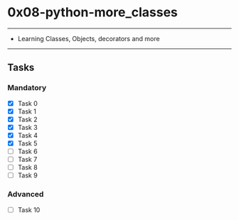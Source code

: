 # 0x08-python-more_classes

---
* Learning Classes, Objects, decorators and more
---

## Tasks
### Mandatory
- [x] Task 0
- [x] Task 1
- [x] Task 2
- [x] Task 3
- [x] Task 4
- [x] Task 5
- [ ] Task 6
- [ ] Task 7
- [ ] Task 8
- [ ] Task 9

### Advanced
- [ ] Task 10
